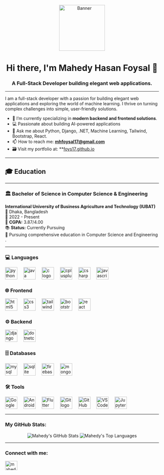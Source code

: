 <p align="center">
  <img height="150" src="https://media.giphy.com/media/M9gbBd9nbDrOTu1Mqx/giphy.gif" alt="Banner">
</p>

<h1 align="center">Hi there, I'm Mahedy Hasan Foysal 👋</h1>
<h3 align="center">A Full-Stack Developer building elegant web applications.</h3>

---

<p align="left">
  I am a full-stack developer with a passion for building elegant web applications and exploring the world of machine learning. I thrive on turning complex challenges into simple, user-friendly solutions.
</p>

- 🌱 I’m currently specializing in **modern backend and frontend solutions**.
- 💻 Passionate about building AI-powered applications
- 💬 Ask me about Python, Django, .NET, Machine Learning, Tailwind, Bootstrap, React.
- 📫 How to reach me: **mhfoysal17@gmail.com**
-  🗃️ Visit my portfolio at: **[foys17.github.io](https://foys17.github.io/Portfolio/)

---

###

## 🎓 Education

---
### 🏛️ Bachelor of Science in Computer Science & Engineering
**International University of Business Agriculture and Technology (IUBAT)**  
📍 Dhaka, Bangladesh  
📅 2022 - Present  
🎯 **CGPA:** 3.87/4.00  
📚 **Status:** Currently Pursuing  
📖 Pursuing comprehensive education in Computer Science and Engineering .

---

<h3 align="left">💻 Languages</h3>

<div align="left">
<!-- Programming Languages -->
<img src="https://cdn.jsdelivr.net/gh/devicons/devicon/icons/python/python-original.svg" height="40" alt="python logo" />
<img width="12" />
<img src="https://cdn.jsdelivr.net/gh/devicons/devicon/icons/java/java-original.svg" height="40" alt="java logo" />
<img width="12" />
<img src="https://cdn.jsdelivr.net/gh/devicons/devicon/icons/c/c-original.svg" height="40" alt="c logo" />
<img width="12" />
<img src="https://cdn.jsdelivr.net/gh/devicons/devicon/icons/cplusplus/cplusplus-original.svg" height="40" alt="cplusplus logo" />
<img width="12" />
<img src="https://cdn.jsdelivr.net/gh/devicons/devicon/icons/csharp/csharp-original.svg" height="40" alt="csharp logo" />
<img width="12" />
<img src="https://cdn.jsdelivr.net/gh/devicons/devicon/icons/javascript/javascript-original.svg" height="40" alt="javascript logo" />
</div>

<h3 align="left">🌐 Frontend</h3>
<div align="left">
<!-- Frontend Libraries -->
<img src="https://cdn.jsdelivr.net/gh/devicons/devicon/icons/html5/html5-original.svg" height="40" alt="html5 logo" />
<img width="12" />
<img src="https://cdn.jsdelivr.net/gh/devicons/devicon/icons/css3/css3-original.svg" height="40" alt="css3 logo" />
<img width="12" />
<img src="https://cdn.jsdelivr.net/gh/devicons/devicon/icons/tailwindcss/tailwindcss-plain.svg" height="40" alt="tailwindcss logo" />
<img width="12" />
<img src="https://cdn.jsdelivr.net/gh/devicons/devicon/icons/bootstrap/bootstrap-original.svg" height="40" alt="bootstrap logo" />
<img width="12" />
<img src="https://cdn.jsdelivr.net/gh/devicons/devicon/icons/react/react-original.svg" height="40" alt="react logo" />
</div>

<h3 align="left">⚙️ Backend</h3>
<div align="left">
<!-- Backend Frameworks -->
<img src="https://cdn.jsdelivr.net/gh/devicons/devicon/icons/django/django-plain.svg" height="40" alt="django logo" />
<img width="12" />
<img src="https://cdn.jsdelivr.net/gh/devicons/devicon/icons/dotnetcore/dotnetcore-original.svg" height="40" alt="dotnetcore logo" />
</div>

<h3 align="left">🗄️ Databases</h3>
<div align="left">
<!-- Databases -->
<img src="https://cdn.jsdelivr.net/gh/devicons/devicon/icons/mysql/mysql-original.svg" height="40" alt="mysql logo" />
<img width="12" />
<img src="https://cdn.jsdelivr.net/gh/devicons/devicon/icons/sqlite/sqlite-original.svg" height="40" alt="sqlite logo" />
<img width="12" />
<img src="https://cdn.jsdelivr.net/gh/devicons/devicon/icons/firebase/firebase-plain.svg" height="40" alt="firebase logo" />
<img width="12" />
<img src="https://cdn.jsdelivr.net/gh/devicons/devicon/icons/mongodb/mongodb-original.svg" height="40" alt="mongodb logo" />
</div>
<h3 align="left">🛠 Tools</h3>
<div align="left">
<!-- Tools & Platforms -->
<img src="https://cdn.jsdelivr.net/gh/devicons/devicon/icons/googlecolab/googlecolab-original.svg" height="40" alt="Google Colab logo" />
<img width="12" />
<img src="https://cdn.jsdelivr.net/gh/devicons/devicon/icons/androidstudio/androidstudio-original.svg" height="40" alt="Android Studio new logo" />
<img width="12" />
<img src="https://cdn.jsdelivr.net/gh/devicons/devicon/icons/flutter/flutter-original.svg" height="40" alt="Flutter logo" />
<img width="12" />
<img src="https://cdn.jsdelivr.net/gh/devicons/devicon/icons/git/git-original.svg" height="40" alt="Git logo" />
<img width="12" />
<img src="https://cdn.jsdelivr.net/gh/devicons/devicon/icons/github/github-original.svg" height="40" alt="GitHub logo" />
<img width="12" />
<img src="https://cdn.jsdelivr.net/gh/devicons/devicon/icons/vscode/vscode-original.svg" height="40" alt="VS Code logo" />
<img width="12" />
<img src="https://cdn.jsdelivr.net/gh/devicons/devicon/icons/jupyter/jupyter-original.svg" height="40" alt="Jupyter logo" />
</div>

---

<h3 align="left">My GitHub Stats:</h3>
<p align="center">
  <img align="center" src="https://github-readme-stats.vercel.app/api?username=Foys17&show_icons=true&locale=en&theme=tokyonight" alt="Mahedy's GitHub Stats" />
  <img align="center" src="https://github-readme-stats.vercel.app/api/top-langs?username=Foys17&layout=compact&locale=en&theme=tokyonight" alt="Mahedy's Top Languages" />
</p>

---

<h3 align="left">Connect with me:</h3>
<p align="left">
<a href="https://linkedin.com/in/mahedy-hasan-foysal-b03175350" target="blank"><img align="center" src="https://raw.githubusercontent.com/rahuldkjain/github-profile-readme-generator/master/src/images/icons/Social/linked-in-alt.svg" alt="mahedy-hasan-foysal" height="30" width="40" /></a>
</p>
